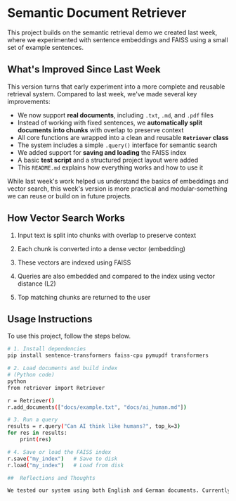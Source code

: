 # Semantic Document Retriever

This project builds on the semantic retrieval demo we created last week, where we experimented with sentence embeddings and FAISS using a small set of example sentences.


## What's Improved Since Last Week

This version turns that early experiment into a more complete and reusable retrieval system. Compared to last week, we've made several key improvements:

- We now support **real documents**, including `.txt`, `.md`, and `.pdf` files
- Instead of working with fixed sentences, we **automatically split documents into chunks** with overlap to preserve context
- All core functions are wrapped into a clean and reusable **`Retriever` class**
- The system includes a simple `.query()` interface for semantic search
- We added support for **saving and loading** the FAISS index
- A basic **test script** and a structured project layout were added
- This `README.md` explains how everything works and how to use it

While last week's work helped us understand the basics of embeddings and vector search, this week's version is more practical and modular-something we can reuse or build on in future projects.


## How Vector Search Works

1. Input text is split into chunks with overlap to preserve context

2. Each chunk is converted into a dense vector (embedding)

3. These vectors are indexed using FAISS

4. Queries are also embedded and compared to the index using vector distance (L2)

5. Top matching chunks are returned to the user

##  Usage Instructions

To use this project, follow the steps below.

```bash
# 1. Install dependencies
pip install sentence-transformers faiss-cpu pymupdf transformers

# 2. Load documents and build index
# (Python code)
python
from retriever import Retriever

r = Retriever()
r.add_documents(["docs/example.txt", "docs/ai_human.md"])

# 3. Run a query
results = r.query("Can AI think like humans?", top_k=3)
for res in results:
    print(res)

# 4. Save or load the FAISS index
r.save("my_index")   # Save to disk
r.load("my_index")   # Load from disk

##  Reflections and Thoughts

We tested our system using both English and German documents. Currently, it only supports querying English documents in English and German documents in German. In the future, we could build on this foundation to enable cross-lingual retrieval.
